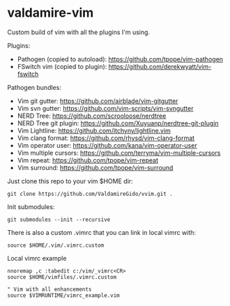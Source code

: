 # valdamire-vim
Custom build of vim with all the plugins I'm using. 

Plugins:
- Pathogen (copied to autoload): https://github.com/tpope/vim-pathogen
- FSwitch vim (copied to plugin): https://github.com/derekwyatt/vim-fswitch

Pathogen bundles: 
- Vim git gutter: https://github.com/airblade/vim-gitgutter
- Vim svn gutter: https://github.com/vim-scripts/vim-svngutter
- NERD Tree: https://github.com/scrooloose/nerdtree
- NERD Tree git plugin: https://github.com/Xuyuanp/nerdtree-git-plugin
- Vim Lightline: https://github.com/itchyny/lightline.vim
- Vim clang format: https://github.com/rhysd/vim-clang-format
- Vim operator user: https://github.com/kana/vim-operator-user
- Vim multiple cursors: https://github.com/terryma/vim-multiple-cursors
- Vim repeat: https://github.com/tpope/vim-repeat
- Vim surround: https://github.com/tpope/vim-surround

Just clone this repo to your vim $HOME dir:

```git clone https://github.com/ValdamireGido/vvim.git .```

Init submodules:

```git submodules --init --recursive```

There is also a custom .vimrc that you can link in local vimrc with:

```source $HOME/.vim/.vimrc.custom```

Local vimrc example
```
nnoremap ,c :tabedit c:/vim/_vimrc<CR>
source $HOME/vimfiles/.vimrc.custom

" Vim with all enhancements
source $VIMRUNTIME/vimrc_example.vim
```
